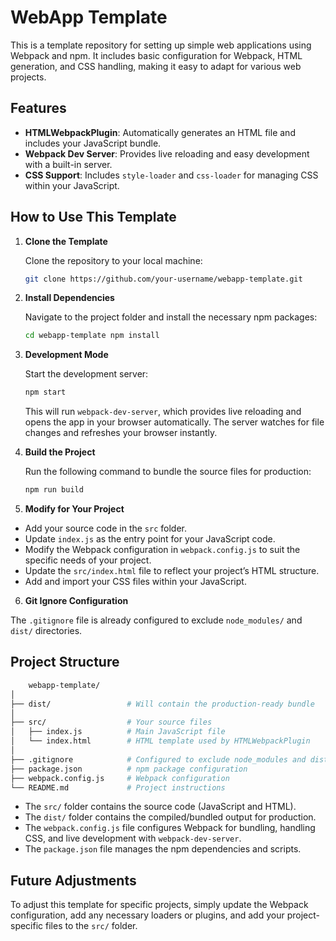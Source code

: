# WebApp Template

This is a template repository for setting up simple web applications using Webpack and npm. It includes basic configuration for Webpack, HTML generation, and CSS handling, making it easy to adapt for various web projects.

## Features
- **HTMLWebpackPlugin**: Automatically generates an HTML file and includes your JavaScript bundle.
- **Webpack Dev Server**: Provides live reloading and easy development with a built-in server.
- **CSS Support**: Includes `style-loader` and `css-loader` for managing CSS within your JavaScript.

## How to Use This Template

1. **Clone the Template**

   Clone the repository to your local machine:
    ```bash
    git clone https://github.com/your-username/webapp-template.git
    ```
2. **Install Dependencies**

    Navigate to the project folder and install the necessary npm packages:    
    ```bash
    cd webapp-template npm install
    ```
3. **Development Mode**

    Start the development server:
    ```bash
    npm start
    ```
    This will run `webpack-dev-server`, which provides live reloading and opens the app in your browser automatically. The server watches for file changes and refreshes your browser instantly.

4. **Build the Project**

    Run the following command to bundle the source files for production:
    ```bash
    npm run build
    ```

5. **Modify for Your Project**

- Add your source code in the `src` folder.
- Update `index.js` as the entry point for your JavaScript code.
- Modify the Webpack configuration in `webpack.config.js` to suit the specific needs of your project.
- Update the `src/index.html` file to reflect your project’s HTML structure.
- Add and import your CSS files within your JavaScript.

6. **Git Ignore Configuration**

The `.gitignore` file is already configured to exclude `node_modules/` and `dist/` directories.

## Project Structure
```graphql
    webapp-template/
│
├── dist/                 # Will contain the production-ready bundle
│
├── src/                  # Your source files
│   ├── index.js          # Main JavaScript file
│   └── index.html        # HTML template used by HTMLWebpackPlugin
│
├── .gitignore            # Configured to exclude node_modules and dist
├── package.json          # npm package configuration
├── webpack.config.js     # Webpack configuration
└── README.md             # Project instructions
```

- The `src/` folder contains the source code (JavaScript and HTML).
- The `dist/` folder contains the compiled/bundled output for production.
- The `webpack.config.js` file configures Webpack for bundling, handling CSS, and live development with `webpack-dev-server`.
- The `package.json` file manages the npm dependencies and scripts.

## Future Adjustments

To adjust this template for specific projects, simply update the Webpack configuration, add any necessary loaders or plugins, and add your project-specific files to the `src/` folder.
